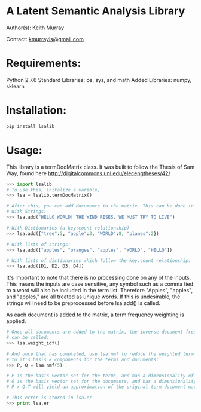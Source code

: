 A Latent Semantic Analysis Library
==================================

Author(s): Keith Murray

Contact: kmurrayis@gmail.com

Requirements:
=============
Python 2.7.6
	Standard Libraries:
	os, sys, and math
	Added Libraries:
	numpy, sklearn

Installation:
=============
```python
pip install lsalib
```


Usage:
======
This library is a termDocMatrix class. 
It was built to follow the Thesis of Sam Way, found here http://digitalcommons.unl.edu/elecengtheses/42/

```python
>>> import lsalib
# To use this, initalize a varible,
>>> lsa = lsalib.termDocMatrix()

# After this, you can add documents to the matrix. This can be done in a number of ways
# With Strings:
>>> lsa.add("HELLO WORLD! THE WIND RISES, WE MUST TRY TO LIVE")

# With Dictionaries (a key:count relationship)
>>> lsa.add({"tree":5, "apple":3, "WORLD":8, "planes":2})

# With lists of strings:
>>> lsa.add(["apples", "oranges", "apples", "WORLD", "HELLO"])

# With lists of dictionaries which follow the key:count relationship:
>>> lsa.add([D1, D2, D3, D4])
```

It's important to note that there is no processing done on any of the inputs. 
This means the inputs are case sensitive, any symbol such as a comma tied to a word will
also be included in the term list. 
Therefore "Apples", "apples", and "apples," are all treated as unique words.
If this is undesirable, the strings will need to be preprocessed before lsa.add() is called.

As each document is added to the matrix, a term frequency weighting is applied. 




```python
# Once all documents are added to the matrix, the inverse document frequency weighting
# can be called:
>>> lsa.weight_idf()

# And once that has completed, use lsa.nmf to reduce the weighted term doc matrix 
# to it's basis k components for the terms and documents:
>>> P, Q = lsa.nmf(5)

# P is the basis vector set for the terms, and has a dimensionality of terms x k,
# Q is the basis vector set for the documents, and has a dimensionality of docs x k,
# P x Q.T will yield an approximation of the original term document matrix with a certain error

# This error is stored in lsa.er
>>> print lsa.er
```

